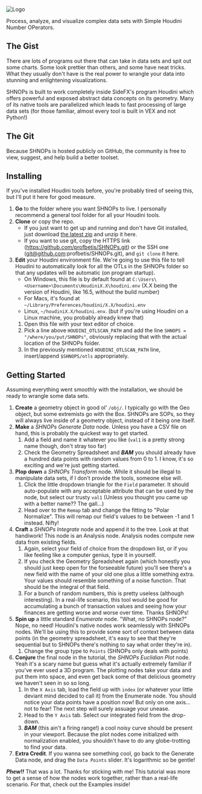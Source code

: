 ![Logo](https://github.com/profbetis/SHNOPs/blob/meta/shnops_banner.svg)

Process, analyze, and visualize complex data sets with Simple Houdini Number OPerators.

## The Gist
There are lots of programs out there that can take in data sets and spit out some charts. Some look prettier than others, and some have neat tricks. What they usually don't have is the real power to wrangle your data into stunning and enlightening visualizations.

SHNOPs is built to work completely inside SideFX's program Houdini which offers powerful and exposed abstract data concepts on its geometry. Many of its native tools are parallelized which leads to fast processing of large data sets (for those familiar, almost every tool is built in VEX and not Python!)

## The Git
Because SHNOPs is hosted publicly on GitHub, the community is free to view, suggest, and help build a better toolset.

## Installing
If you've installed Houdini tools before, you're probably tired of seeing this, but I'll put it here for good measure.
1. **Go** to the folder where you want SHNOPs to live. I personally recommend a general tool folder for all your Houdini tools.
2. **Clone** or copy the repo.
    - If you just want to get up and running and don't have Git installed, just download [the latest zip](https://github.com/profbetis/SHNOPs/archive/master.zip) and unzip it here.
    - If you want to use git, copy the HTTPS link (https://github.com/profbetis/SHNOPs.git) or the SSH one (git@github.com:profbetis/SHNOPs.git), and `git clone` it here.
3. **Edit** your Houdini environment file. We're going to use this file to tell Houdini to automatically look for all the OTLs in the SHNOPs folder so that any updates will be automatic (on program startup).
    - On Windows, this file is by default found at `C:\Users\<Username>\Documents\HoudiniX.X\houdini.env` (X.X being the version of Houdini, like 16.5, without the build number)
    - For Macs, it's found at `~/Library/Preferences/houdini/X.X/houdini.env`
    - Linux, `~/houdiniX.X/houdini.env`. (but if you're using Houdini on a Linux machine, you probably already knew that)
    1. Open this file with your text editor of choice.
    2. Pick a line above `HOUDINI_OTLSCAN_PATH` and add the line `SHNOPS = "/where/you/put/SHNOPs"`, obviously replacing that with the actual location of the SHNOPs folder.
    3. In the previously mentioned `HOUDINI_OTLSCAN_PATH` line, insert/append `$SHNOPS/otls` appropriately.

## Getting Started
Assuming everything went smoothly with the installation, we should be ready to wrangle some data sets.
1. **Create** a geometry object in good ol' `/obj/`. I typically go with the Geo object, but some extremists go with the Box. SHNOPs are SOPs, so they will always live inside of a geometry object, instead of it being one itself.
2. **Make** a _SHNOPs Generate Data_ node. Unless you have a CSV file on hand, this is probably the quickest way to get started.
    1. Add a field and name it whatever you like (`val1` is a pretty strong name though, don't stray too far)
    2. Check the Geometry Spreadsheet and **_BAM_** you should already have a hundred data points with random values from 0 to 1. I know, it's so exciting and we're just getting started.
3. **Plop down** a _SHNOPs Transform_ node. While it should be illegal to manipulate data sets, if I don't provide the tools, someone else will.
    1. Click the little dropdown triangle for the `Field` parameter. It should auto-populate with any acceptable attribute that can be used by the node, but select our trusty `val1` (Unless you thought you came up with a better name?? The gall...)
    2. Head over to the `Remap` tab and change the fitting to "Polar Normalize". This will remap our field's values to be between -1 and 1 instead. Nifty!
4. **Craft** a _SHNOPs Integrate_ node and append it to the tree. Look at that handiwork! This node is an Analysis node. Analysis nodes compute new data from existing fields.
    1. Again, select your field of choice from the dropdown list, or if you like feeling like a computer genius, type it in yourself.
    2. If you check the Geometry Spreadsheet again (which honestly you should just keep open for the forseeable future) you'll see there's a new field with the name of your old one plus a little something extra. Your values should resemble something of a noise function. That should be the integral of that field.
    3. For a bunch of random numbers, this is pretty useless (although interesting). In a real-life scenario, this tool would be good for accumulating a bunch of transaction values and seeing how your finances are getting worse and worse over time. Thanks SHNOPs!
5. **Spin up** a little standard _Enumerate_ node. "What, no SHNOPs node?" Nope, no need! Houdini's native nodes work seamlessly with SHNOPs nodes. We'll be using this to provide some sort of context between data points (in the geometry spreadsheet, it's easy to see that they're sequential but to SHNOPs there's nothing to say what order they're in).
    1. Change the group type to `Points` (SHNOPs only deals with points)
6. **Conjure** the final node in the tutorial, the _SHNOPs Euclidian Plot_ node. Yeah it's a scary name but guess what it's actually extremely familiar if you've ever used a 3D program. The plotting nodes take your data and put them into space, and even get back some of that delicious geometry we haven't seen in so so long.
    1. In the `X Axis` tab, load the field up with `index` (or whatever your little deviant mind decided to call it) from the Enumerate node. You should notice your data points have a position now! But only on one axis... not to fear! The next step will surely assuage your unease.
    2. Head to the `Y Axis` tab. Select our integrated field from the drop-down.
    3. **_BAM_** (this ain't a firing range!) a cool noisy curve should be present in your viewport. Because the plot nodes come initialized with normalization enabled, you shouldn't have to do any globe-trotting to find your data.
7. **Extra Credit**. If you wanna see something cool, go back to the Generate Data node, and drag the `Data Points` slider. It's logarithmic so be gentle!

**_Phew!!_** That was a lot. Thanks for sticking with me! This tutorial was more to get a sense of how the nodes work together, rather than a real-life scenario. For that, check out the Examples inside!
